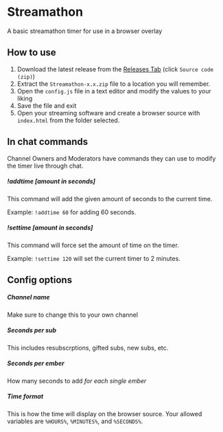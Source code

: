 # Streamathon
A basic streamathon timer for use in a browser overlay

## How to use
1. Download the latest release from the [Releases Tab](https://github.com/NickParks/Streamathon/releases) (click `Source code (zip)`)
2. Extract the `Streamathon-x.x.zip` file to a location you will remember.
3. Open the `config.js` file in a text editor and modify the values to your liking
4. Save the file and exit
5. Open your streaming software and create a browser source with `index.html` from the folder selected.

## In chat commands
Channel Owners and Moderators have commands they can use to modify the timer live through chat.

##### !addtime [amount in seconds]
 This command will add the given amount of seconds to the current time.
 
 Example: `!addtime 60` for adding 60 seconds.
 
 
##### !settime [amount in seconds]
 This command will force set the amount of time on the timer.
 
 Example: `!settime 120` will set the current timer to 2 minutes.
 
 
## Config options
##### Channel name
Make sure to change this to your own channel

##### Seconds per sub
This includes resubscrptions, gifted subs, new subs, etc.

##### Seconds per ember
How many seconds to add *for each single ember*

##### Time format
This is how the time will display on the browser source. Your allowed variables are `%HOURS%`, `%MINUTES%`, and `%SECONDS%`.
